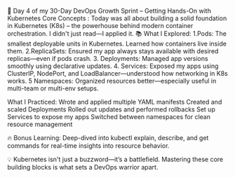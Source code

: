 🚀 Day 4 of my 30-Day DevOps Growth Sprint – Getting Hands-On with Kubernetes Core Concepts :
Today was all about building a solid foundation in Kubernetes (K8s) – the powerhouse behind modern container orchestration. I didn't just read—I applied it.
📚 What I Explored:
1.Pods: The smallest deployable units in Kubernetes. Learned how containers live inside them.
2.ReplicaSets: Ensured my app always stays available with desired replicas—even if pods crash.
3. Deployments: Managed app versions smoothly using declarative updates.
4. Services: Exposed my apps using ClusterIP, NodePort, and LoadBalancer—understood how networking in K8s works.
5 Namespaces: Organized resources better—especially useful in multi-team or multi-env setups.

 What I Practiced:
Wrote and applied multiple YAML manifests
Created and scaled Deployments
Rolled out updates and performed rollbacks
Set up Services to expose my apps
Switched between namespaces for clean resource management

🔥 Bonus Learning:
 Deep-dived into kubectl explain, describe, and get commands for real-time insights into resource behavior.

💡 Kubernetes isn't just a buzzword—it’s a battlefield. Mastering these core building blocks is what sets a DevOps warrior apart.
